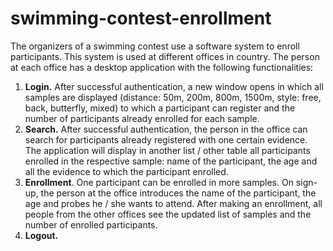 # swimming-contest-enrollment

<p>The organizers of a swimming contest use a software system to enroll participants. This system is used at different offices in
country. The person at each office has a desktop application with the following functionalities:</p>
<ol type="1">
  <li><b>Login.</b> After successful authentication, a new window opens in which all samples are displayed
(distance: 50m, 200m, 800m, 1500m, style: free, back, butterfly, mixed) to which a participant can register
and the number of participants already enrolled for each sample.<br></li>
  <li><b>Search.</b> After successful authentication, the person in the office can search for participants already registered with one
certain evidence. The application will display in another list / other table all participants enrolled in the respective sample: name of
  the participant, the age and all the evidence to which the participant enrolled.<br></li>
<li> <b>Enrollment</b>. One participant can be enrolled in more samples. On sign-up, the person at the office introduces
the name of the participant, the age and probes he / she wants to attend. After making an enrollment, all
people from the other offices see the updated list of samples and the number of enrolled participants.<br></li>
  <li> <b>Logout.<b></li>
  </ol>
